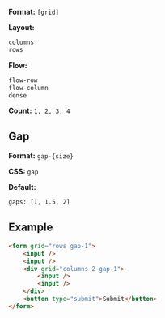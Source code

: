 **Format:** `[grid]`

**Layout:**
```bash
columns
rows
```

**Flow:**
```bash
flow-row
flow-column
dense
```

**Count:** `1, 2, 3, 4`

## Gap

**Format:** `gap-{size}`

**CSS:** `gap`

**Default:**
```bash
gaps: [1, 1.5, 2]
```

## Example
```html
<form grid="rows gap-1">
    <input />
    <input />
    <div grid="columns 2 gap-1">
        <input />
        <input />
    </div>
    <button type="submit">Submit</button>
</form>
```